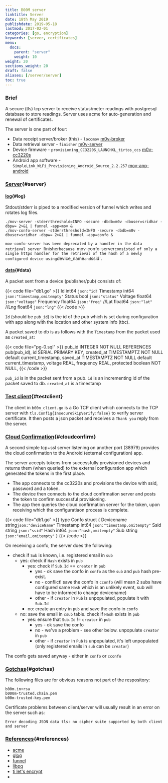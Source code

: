 ```yaml
---
title: B00M server
linktitle: Server
date: 18th May 2019
publishdate: 2019-05-18
lastmod: 2017-02-01
categories: [go, encryption]
keywords: [server, certificates]
menu:
  docs:
    parent: "server"
    weight: 10
weight: 20
sections_weight: 20
draft: false
aliases: [/server/server]
toc: true
---
```


### Brief

A secure (tls) tcp server to receive status/meter readings with postgresql database to store readings. Server uses acme for auto-generation and renewal of certificates.

The server is one part of four:

+ Data receipt server/broker (this) - `locomov` [m0v-broker](https://github.com/m0vin/m0v-broker)
+ Data retrieval server - `finisher` [m0v-server](https://github.com/m0vinr/m0v-server)
+ Device firmware - `provisioning_CC3220S_LAUNCHXL_tirtos_ccs` [m0v-cc3220s](https://github.com/m0vin/m0v-cc3220s)
+ Android app software - `SimpleLink_WiFi_Provisioning_Android_Source_2.2.257` [mov-app-android](htps://github.com/m0vin/m0v-app-android)

### [Server](#server){#server}

#### [log](#log){#log}

Stdout/stderr is piped to a modified version of funnel which writes and rotates log files. 

```
./mov-server -stderrthreshold=INFO -secure -dbdb=m0v -dbuser=sridhar -dbpw= 2>&1 | funnel -app=mov &
./mov-confo-server -stderrthreshold=INFO -secure -dbdb=m0v -dbuser=sridhar -dbpw= 2>&1 | funnel -app=confo &
``` 

`mov-confo-server has been deprecated by a handler in the data retrieval server `finisher` because  `mov-confo-server` consisted of only a single https handler for the retrieval of the hash of a newly configured device using `device_name` and `ssid`.

#### [data](#data){#data}

A packet sent from a device (publisher/pub) consists of:

{{< code file="db1.go" >}}
Id int64 `json:"id!`
Timestamp int64 `json:"timestamp,omitempty"`
Status bool `json:"status"`
Voltage float64 `json:"voltage"`
Frequency float64 `json:"freq"`
//Lat float64 `json:"lat"`
//Lng float64 `json:"lng"`
{{< /code >}}

`Id` (should be `pub_id`) is the id of the pub which is set during configuration with app along with the location and other system info (tbc). 

A packet saved to db is as follows with the `Timestamp` from the packet used as `created_at`:

{{< code file="pg-0.sql" >}}
pub_id INTEGER NOT NULL REFERENCES pub(pub_id),
id SERIAL PRIMARY KEY, 
created_at TIMESTAMPTZ NOT NULL default current_timestamp,
saved_at TIMESTAMPTZ NOT NULL default current_timestamp,
voltage REAL,
frequency REAL,
protected boolean NOT NULL,
{{< /code >}}

`pub_id` is in the packet sent from a pub. `id` is an incrementing id of the packet saved to db. `created_at` is a timestamp 


### [Test client](#testclient){#testclient}

The client in `b00m_client.go` is a Go TCP client which connects to the TCP server with `tls.Config{InsecureSkipVerify:false}` to verify server certificate. It then posts a json packet and receives a `Thank you` reply from the server. 

### [Cloud Confirmation](#cloudconfirm){#cloudconfirm}

A second simple tcp+ssl server listening on another port (38979) provides the cloud confirmation to the Android (external configuration) app. 

The server accepts tokens from successfully provisioned devices and returns them (when queried) to the external configuration app which generated the tokens in the first place. 

+ The app connects to the cc3220s and provisions the device with ssid, password and a token. 
+ The device then connects to the cloud confirmation server and posts the token to confirm successful provisioning. 
+ The app then queries the cloud confirmation server for the token, upon receiving which the configuratiaon process is complete.  

{{< code file="db1.go" >}}
type Confo struct {
    Devicename string`json:"deviceName"`
    Timestamp int64 `json:"timestamp,omitempty"`
    Ssid string `json:"ssid"`
    Hash int64 `json:"hash,omitempty"`
    Sub string `json:"email,omitempty"`
}
{{< /code >}}

On receiving a confo, the server does the following: 
- check if `Sub` is known, i.e. registered email in `sub`
    - yes: check if `Hash` exists in `pub`
        - yes: check if `Sub.Id` == `creator` in `pub`
            - yes - ok save the confo in `confo` as the `sub` and `pub` hash pre-exist. 
            - no - conflict! save the confo in `cconfo` (will mean 2 subs have configured same `Hash` which is an unlikely event, sub will have to be informed to change devicename)
            - other - if `creator` in `Pub` is unpopulated, populate it with `Sub.Id`
        - no: create an entry in `pub` and save the confo in `confo`
    - no: save the email in `csub` table. check if `Hash` exists in `pub`
        - yes: ensure that `Sub.Id` != `creator` in `pub`
            - yes - ok save the confo
            - no - we've a problem - see other below. unpopulate `creator` in `pub`
            - other - if `creator` in `Pub` is unpopulated, it's left unpopulated (only registered emails in `sub` can be `creator`)

The confo gets saved anyway - either in `confo` or `cconfo`

### [Gotchas](#gotchas){#gotchas}

The following files are for obvious reasons not part of the respository:

```
b00m.in+rsa
b000m-trusted.chain.pem
b00m-trusted-key.pem
```
Certificate problems between client/server will usually result in an error on the server such as:

```
Error decoding JSON data tls: no cipher suite supported by both client and server
```

### [References](#references){#references}

+ [acme](https://godoc.org/golang.org/x/crypto/acme/)
+ [glog](https://godoc.org/github.com/golang/glog)
+ [funnel](https://github.com/agnivade/funnel)
+ [libpq](https://godoc.org/github.com/lib/pq)
+ [ti let's encrypt](https:////e2e.ti.com/support/wireless-connectivity/wifi/f/968/t/587690?tisearch=e2e-sitesearch&keymatch=letsencrypt) 
+ [](https://)

